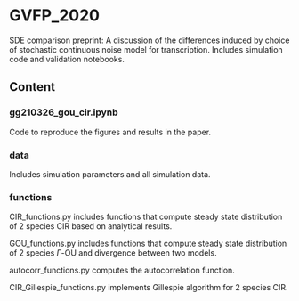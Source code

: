 # GVFP_2020
SDE comparison preprint: A discussion of the differences induced by choice of stochastic continuous noise model for transcription. Includes simulation code and validation notebooks.


## Content

### gg210326_gou_cir.ipynb
Code to reproduce the figures and results in the paper. 

### data
Includes simulation parameters and all simulation data.

### functions
CIR_functions.py includes functions that compute steady state distribution of 2 species CIR based on analytical results.

GOU_functions.py includes functions that compute steady state distribution of 2 species $\Gamma$-OU and divergence between two models.

autocorr_functions.py computes the autocorrelation function.

CIR_Gillespie_functions.py implements Gillespie algorithm for 2 species CIR.

